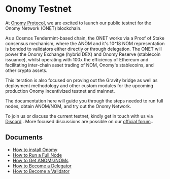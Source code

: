 # Onomy Testnet

At [Onomy Protocol](https://onomy.io/), we are excited to launch our public testnet for the Onomy Network (ONET)
blockchain.

As a Cosmos Tendermint-based chain, the ONET works via a Proof of Stake consensus mechanism, where the ANOM and it's 10^18 NOM representation is bonded to
validators either directly or through delegation. The ONET will power the Onomy Exchange (hybrid DEX) and Onomy
Reserve (stablecoin issuance), whilst operating with 100x the efficiency of Ethereum and facilitating inter-chain asset
trading of NOM, Onomy's stablecoins, and other crypto assets.

This iteration is also focused on proving out the Gravity bridge as well as deployment methodology and other custom
modules for the upcoming production Onomy incentivized testnet and mainnet.

The documentation here will guide you through the steps needed to run full nodes, obtain ANOM/NOM, and
try out the Onomy Network.

To join us or discuss the current testnet, kindly get in touch with us via [Discord](https://discord.gg/27r73SYAkQ)
. More focused discussions are possible on our [official forum](https://forum.onomy.io/)..

## Documents

- [How to install Onomy](installation.md)
- [How to Run a Full Node](full.md)
- [How to Get ANOMs/NOMs](bonding-curve.md)
- [How to Become a Delegator](delegation.md)
- [How to Become a Validator](validator.md)